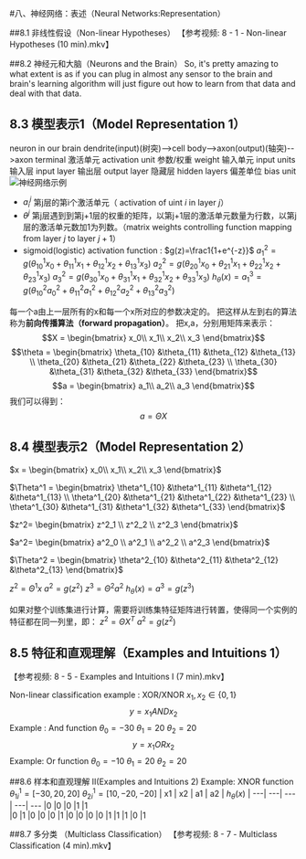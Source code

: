 #八、神经网络：表述（Neural Networks:Representation）

##8.1 非线性假设（Non-linear Hypotheses）
【参考视频: 8 - 1 - Non-linear Hypotheses (10 min).mkv】

##8.2 神经元和大脑（Neurons and the Brain）
So, it's pretty amazing to what extent is as if you can plug in almost any sensor to the brain and brain's learning algorithm will just figure out how to learn from that data and deal with that data.

## 8.3 模型表示1（Model Representation 1）
neuron in our brain 
dendrite(input)(树突)-->cell body-->axon(output)(轴突)-->axon terminal
激活单元 activation unit
参数/权重 weight
输入单元 input units
输入层 input layer
输出层 output layer
隐藏层 hidden layers
偏差单位 bias unit
![神经网络示例](http://img.blog.csdn.net/20160420145716455)

* $a^j_i$ 第j层的第i个激活单元（ activation of uint $i$ in layer $j$）
* $\theta^j$ 第j层遇到到第j+1层的权重的矩阵，以第j+1层的激活单元数量为行数，以第j层的激活单元数加1为列数。（matrix weights controlling function mapping from layer $j$ to layer $j+1$）
* sigmoid(logistic) activation function : $g(z)=\frac1{1+e^{-z}}$
$a^2_1=g(\theta^1_{10}x_0 + \theta^1_{11}x_1+\theta^1_{12}x_2+\theta^1_{13}x_3)$
$a^2_2=g(\theta^1_{20}x_0 + \theta^1_{21}x_1+\theta^1_{22}x_2+\theta^1_{23}x_3)$
$a^2_3=g(\theta^1_{30}x_0 + \theta^1_{31}x_1+\theta^1_{32}x_2+\theta^1_{33}x_3)$
$h_\theta(x)=a^3_1=g(\theta^2_{10}a^2_0+\theta^2_{11}a^2_1+\theta^2_{12}a^2_2+\theta^2_{13}a^2_3)$

每一个a由上一层所有的x和每一个x所对应的参数决定的。
把这样从左到右的算法称为**前向传播算法（forward propagation）**。
把x,a，分别用矩阵来表示：
$$X = \begin{bmatrix}
x_0\\
x_1\\
x_2\\
x_3
\end{bmatrix}$$
$$\theta = \begin{bmatrix}
\theta_{10} &\theta_{11}  &\theta_{12}  &\theta_{13} \\ 
\theta_{20} &\theta_{21}  &\theta_{22}  &\theta_{23}  \\ 
\theta_{30} &\theta_{31}  &\theta_{32}  &\theta_{33}  
\end{bmatrix}$$
$$a = \begin{bmatrix}
a_1\\
a_2\\
a_3
\end{bmatrix}$$
我们可以得到：
$$a = \Theta X$$

## 8.4 模型表示2（Model Representation 2）
$x = 
\begin{bmatrix}
x_0\\
x_1\\
x_2\\
x_3
\end{bmatrix}$

$\Theta^1 =
 \begin{bmatrix}
\theta^1_{10} &\theta^1_{11}  &\theta^1_{12}  &\theta^1_{13} \\ 
\theta^1_{20} &\theta^1_{21}  &\theta^1_{22}  &\theta^1_{23}  \\ 
\theta^1_{30} &\theta^1_{31}  &\theta^1_{32}  &\theta^1_{33}  
\end{bmatrix}$

$z^2=
\begin{bmatrix}
z^2_1 \\
z^2_2 \\
z^2_3
\end{bmatrix}$

$a^2=
\begin{bmatrix}
a^2_0 \\
a^2_1 \\
a^2_2 \\
a^2_3
\end{bmatrix}$

$\Theta^2 =
 \begin{bmatrix}
\theta^2_{10} &\theta^2_{11}  &\theta^2_{12}  &\theta^2_{13}
\end{bmatrix}$

$z^2 = \Theta^1 x$
$a^2 = g(z^2)$
$z^3=\Theta^2 a^2$
$h_\theta(x)=a^3=g(z^3)$

如果对整个训练集进行计算，需要将训练集特征矩阵进行转置，使得同一个实例的特征都在同一列里，即：
$z^2 = \Theta X^T$
$a^2 = g(z^2)$

## 8.5 特征和直观理解（Examples and Intuitions 1）
【参考视频: 8 - 5 - Examples and Intuitions I (7 min).mkv】

Non-linear classification example : XOR/XNOR
$x_1, x_2 \in \{0, 1\}$
$$y = x_1 AND  x_2$$
Example : And function
$\theta_0 = -30$
$\theta_1 = 20$
$\theta_2 = 20$ 
$$y = x_1 OR  x_2$$
Example: Or function
$\theta_0 = -10$
$\theta_1 = 20$
$\theta_2 = 20$ 

##8.6 样本和直观理解 II(Examples and Intuitions 2)
Example: XNOR function
$\theta^1_{1i}=[-30,  20,  20]$
$\theta^1_{2i}=[ 10, -20, -20]$
| x1 | x2 | a1 | a2 | $h_\theta(x)$ 
| ---| ---| ---| ---| ---
|0 |0  |0   |1     |1     
|0 |1  |0   |0     |0
|1 |0  |0   |0    |0
|1 |1  |1   |0     |1




##8.7 多分类 （Multiclass Classification）
【参考视频: 8 - 7 - Multiclass Classification (4 min).mkv】


